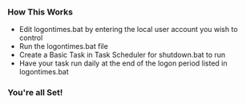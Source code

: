 ### How This Works 
* Edit logontimes.bat by entering the local user account you wish to control
* Run the logontimes.bat file
* Create a Basic Task in Task Scheduler for shutdown.bat to run
* Have your task run daily at the end of the logon period listed in logontimes.bat

### You're all Set!
